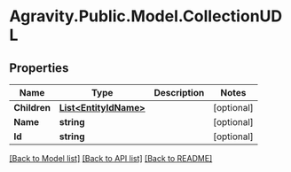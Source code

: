 # Agravity.Public.Model.CollectionUDL

## Properties

Name | Type | Description | Notes
------------ | ------------- | ------------- | -------------
**Children** | [**List&lt;EntityIdName&gt;**](EntityIdName.md) |  | [optional] 
**Name** | **string** |  | [optional] 
**Id** | **string** |  | [optional] 

[[Back to Model list]](../README.md#documentation-for-models) [[Back to API list]](../README.md#documentation-for-api-endpoints) [[Back to README]](../README.md)

